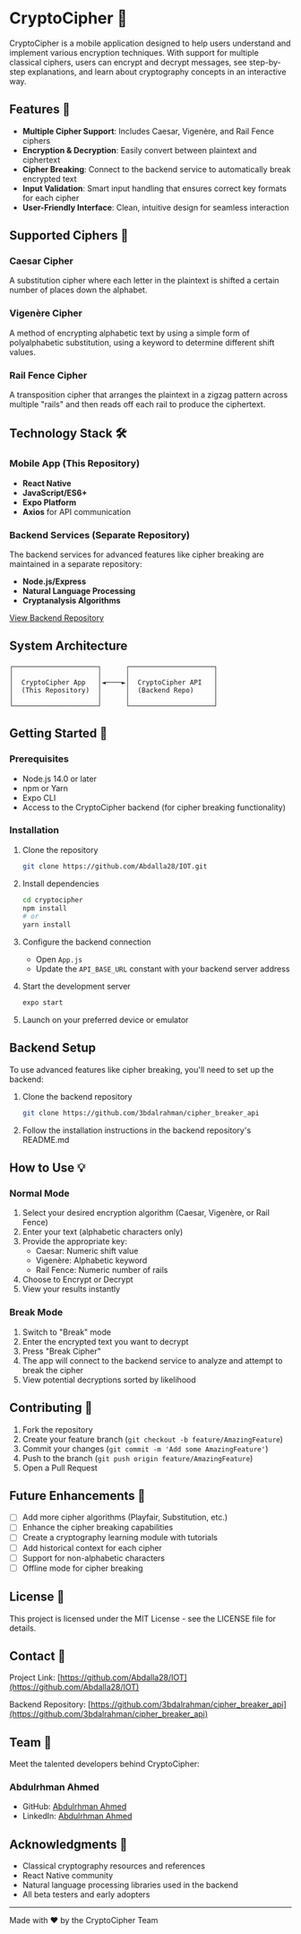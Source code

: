# CryptoCipher 🔐

CryptoCipher is a mobile application designed to help users understand and implement various encryption techniques. With support for multiple classical ciphers, users can encrypt and decrypt messages, see step-by-step explanations, and learn about cryptography concepts in an interactive way.

## Features 📱

- **Multiple Cipher Support**: Includes Caesar, Vigenère, and Rail Fence ciphers
- **Encryption & Decryption**: Easily convert between plaintext and ciphertext
- **Cipher Breaking**: Connect to the backend service to automatically break encrypted text
- **Input Validation**: Smart input handling that ensures correct key formats for each cipher
- **User-Friendly Interface**: Clean, intuitive design for seamless interaction

## Supported Ciphers 🔡

### Caesar Cipher
A substitution cipher where each letter in the plaintext is shifted a certain number of places down the alphabet.

### Vigenère Cipher
A method of encrypting alphabetic text by using a simple form of polyalphabetic substitution, using a keyword to determine different shift values.

### Rail Fence Cipher
A transposition cipher that arranges the plaintext in a zigzag pattern across multiple "rails" and then reads off each rail to produce the ciphertext.

## Technology Stack 🛠️

### Mobile App (This Repository)
- **React Native**
- **JavaScript/ES6+**
- **Expo Platform**
- **Axios** for API communication

### Backend Services (Separate Repository)
The backend services for advanced features like cipher breaking are maintained in a separate repository:
- **Node.js/Express**
- **Natural Language Processing**
- **Cryptanalysis Algorithms**

[View Backend Repository](https://github.com/3bdalrahman/cipher_breaker_api)

## System Architecture

```text
┌─────────────────────┐      ┌─────────────────────┐
│                     │      │                     │
│  CryptoCipher App   │◄────►│  CryptoCipher API   │
│  (This Repository)  │      │  (Backend Repo)     │
│                     │      │                     │
└─────────────────────┘      └─────────────────────┘
```

## Getting Started 🚀

### Prerequisites
- Node.js 14.0 or later
- npm or Yarn
- Expo CLI
- Access to the CryptoCipher backend (for cipher breaking functionality)

### Installation

1. Clone the repository
   ```bash
   git clone https://github.com/Abdalla28/IOT.git
   ```

2. Install dependencies
   ```bash
   cd cryptocipher
   npm install
   # or
   yarn install
   ```

3. Configure the backend connection
   - Open `App.js`
   - Update the `API_BASE_URL` constant with your backend server address

4. Start the development server
   ```bash
   expo start
   ```

5. Launch on your preferred device or emulator

## Backend Setup

To use advanced features like cipher breaking, you'll need to set up the backend:

1. Clone the backend repository
   ```bash
   git clone https://github.com/3bdalrahman/cipher_breaker_api
   ```

2. Follow the installation instructions in the backend repository's README.md

## How to Use 💡

### Normal Mode
1. Select your desired encryption algorithm (Caesar, Vigenère, or Rail Fence)
2. Enter your text (alphabetic characters only)
3. Provide the appropriate key:
   - Caesar: Numeric shift value
   - Vigenère: Alphabetic keyword
   - Rail Fence: Numeric number of rails
4. Choose to Encrypt or Decrypt
5. View your results instantly

### Break Mode
1. Switch to "Break" mode
2. Enter the encrypted text you want to decrypt
3. Press "Break Cipher"
4. The app will connect to the backend service to analyze and attempt to break the cipher
5. View potential decryptions sorted by likelihood

## Contributing 🤝

1. Fork the repository
2. Create your feature branch (`git checkout -b feature/AmazingFeature`)
3. Commit your changes (`git commit -m 'Add some AmazingFeature'`)
4. Push to the branch (`git push origin feature/AmazingFeature`)
5. Open a Pull Request

## Future Enhancements 🔮

- [ ] Add more cipher algorithms (Playfair, Substitution, etc.)
- [ ] Enhance the cipher breaking capabilities
- [ ] Create a cryptography learning module with tutorials
- [ ] Add historical context for each cipher
- [ ] Support for non-alphabetic characters
- [ ] Offline mode for cipher breaking

## License 📄

This project is licensed under the MIT License - see the LICENSE file for details.

## Contact 📧

Project Link: [https://github.com/Abdalla28/IOT](https://github.com/Abdalla28/IOT)

Backend Repository: [https://github.com/3bdalrahman/cipher_breaker_api](https://github.com/3bdalrahman/cipher_breaker_api)

## Team 👥

Meet the talented developers behind CryptoCipher:

### Abdulrhman Ahmed
- GitHub: [Abdulrhman Ahmed](https://github.com/3bdalrahman)
- LinkedIn: [Abdulrhman Ahmed](https://www.linkedin.com/in/abdulrhman-ahmed03/)

## Acknowledgments 🙏

- Classical cryptography resources and references
- React Native community
- Natural language processing libraries used in the backend
- All beta testers and early adopters

---

Made with ❤️ by the CryptoCipher Team
